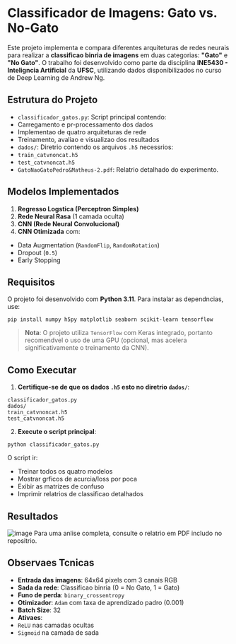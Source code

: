 # Classificador de Imagens: Gato vs. No-Gato
Este projeto implementa e compara diferentes arquiteturas de redes neurais para realizar
a **classificao binria de imagens** em duas categorias: **"Gato"** e **"No Gato"**. O
trabalho foi desenvolvido como parte da disciplina **INE5430 - Inteligncia Artificial**
da **UFSC**, utilizando dados disponibilizados no curso de Deep Learning de Andrew Ng.
## Estrutura do Projeto
- `classificador_gatos.py`: Script principal contendo:
- Carregamento e pr-processamento dos dados
- Implementao de quatro arquiteturas de rede
- Treinamento, avaliao e visualizao dos resultados
- `dados/`: Diretrio contendo os arquivos `.h5` necessrios:
- `train_catvnoncat.h5`
- `test_catvnoncat.h5`
- `GatoNaoGatoPedro&Matheus-2.pdf`: Relatrio detalhado do experimento.
## Modelos Implementados
1. **Regresso Logstica (Perceptron Simples)**
2. **Rede Neural Rasa** (1 camada oculta)
3. **CNN (Rede Neural Convolucional)**
4. **CNN Otimizada** com:
- Data Augmentation (`RandomFlip`, `RandomRotation`)
- Dropout (`0.5`)
- Early Stopping
## Requisitos
O projeto foi desenvolvido com **Python 3.11**. Para instalar as dependncias, use:
```
pip install numpy h5py matplotlib seaborn scikit-learn tensorflow
```
> **Nota**: O projeto utiliza `TensorFlow` com Keras integrado, portanto recomendvel o
uso de uma GPU (opcional, mas acelera significativamente o treinamento da CNN).
## Como Executar
1. **Certifique-se de que os dados `.h5` esto no diretrio `dados/`**:
```
classificador_gatos.py
dados/
train_catvnoncat.h5
test_catvnoncat.h5
```
2. **Execute o script principal**:
```
python classificador_gatos.py
```
O script ir:
- Treinar todos os quatro modelos
- Mostrar grficos de acurcia/loss por poca
- Exibir as matrizes de confuso
- Imprimir relatrios de classificao detalhados
## Resultados
![image](https://github.com/user-attachments/assets/764989df-8024-46e4-a066-ac65752a1063)
Para uma anlise completa, consulte o relatrio em PDF includo no repositrio.
## Observaes Tcnicas
- **Entrada das imagens**: 64x64 pixels com 3 canais RGB
- **Sada da rede**: Classificao binria (0 = No Gato, 1 = Gato)
- **Funo de perda**: `binary_crossentropy`
- **Otimizador**: `Adam` com taxa de aprendizado padro (0.001)
- **Batch Size**: 32
- **Ativaes**:
- `ReLU` nas camadas ocultas
- `Sigmoid` na camada de sada
